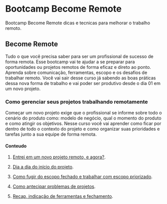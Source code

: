# Bootcamp Become Remote

Bootcamp Become Remote dicas e tecnicas para melhorar o trabalho remoto.

## Become Remote

Tudo o que você precisa saber para ser um profissional de sucesso de forma remota. Esse bootcamp vai te ajudar a se preparar para oportunidades ou projetos remotos de forma eficaz e direto ao ponto. Aprenda sobre comunicação, ferramentas, escopo e os desafios de trabalhar remoto. Você vai sair desse curso já sabendo as boas práticas dessa nova forma de trabalho e vai poder ser produtivo desde o dia 01 em um novo projeto.

### Como gerenciar seus projetos trabalhando remotamente

Começar um novo projeto exige que o profissional se informe sobre todo o cenário do produto como: modelo de negócio, qual o momento do produto e como atingir os objetivos. Nesse curso você vai aprender como ficar por dentro de todo o contexto do projeto e como organizar suas prioridades e tarefas junto a sua equipe de forma remota.

#### Conteudo

1. [Entrei em um novo projeto remoto, e agora?](EntreiEmUmNovoProjetoRemotoEAgora.md).

2. [Dia a dia do início do projeto](DiaADiaDoInícioDoProjeto.md).

3. [Como fugir do escopo fechado e trabalhar com escopo priorizado](ComoFugirDoEscopoFechadoETrabalharComEscopoPriorizado.md).

4. [Como antecipar problemas de projetos](ComoAnteciparProblemasDeProjetos.md).

5. [Recap, indicação de ferramentas e fechamento](RecapIndicaçãoDeFerramentasEFechamento.md).